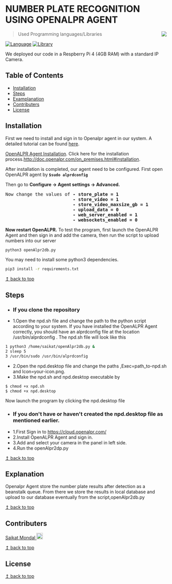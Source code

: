 # NUMBER PLATE RECOGNITION USING OPENALPR AGENT

<img src="https://raw.githubusercontent.com/Saikat2019/MY_README_TEMPLATE/master/README_RES/icon.jpeg" align="right" />

> Used Programming languages/Libraries

[![Language](https://img.shields.io/badge/python-3.7-009900.svg)](https://docs.python.org/3/)
[![Library](https://img.shields.io/badge/OPENALPR-006600.svg)](https://cloud.openalpr.com/)

We deployed our code in a Respberry Pi 4 (4GB RAM) with a standard IP Camera.

## Table of Contents
- [Installation](#Installation)
- [Steps](#Steps)
- [Examplanation](#Examplanation)
- [Contributers](#Contributers)
- [License](#License)

## Installation
First we need to install and sign in to Openalpr agent in our system. A detailed tutorial can be found [here](http://doc.openalpr.com/on_premises.html#watchman-agent).

[OpenALPR Agent Installation](http://doc.openalpr.com/on_premises.html#installation). Click here for the installation process.http://doc.openalpr.com/on_premises.html#installation.

After installation is completed, our agent need to be configured. First open OpenALPR agent by<b> ```$sudo alprdconfig```</b>

Then go to <b>Configure -> Agent settings -> Advanced.</b>

<pre>Now change the values of <b>- store_plate = 1
                         - store_video = 1
                         - store_video_maxsize_gb = 1
                         - upload_data = 0
                         - web_server_enabled = 1
                         - websockets_enabled = 0</b></pre>
<b>Now restart OpenALPR.</b>
To test the program, first launch the OpenALPR Agent and then sign in and add the camera, then run the script to upload numbers into our server
```bash
python3 openAlpr2db.py
```
You may need to install some python3 dependencies.
```bash
pip3 install -r requirements.txt
```
[↥ back to top](#table-of-contents)

## Steps  
- ### If you clone the repository
- 1.Open the npd.sh file and change the path to the python script according to your system. If you have installed the
    OpenALPR Agent correctly, you should have an alprdconfig file at the location /usr/bin/alprdconfig .
    The npd.sh file will look like this    
```bash
1 python3 /home/saikat/openAlpr2db.py & 
2 sleep 5
3 /usr/bin/sudo /usr/bin/alprdconfig 
```
- 2.Open the npd.desktop file and change the paths ,Exec=path_to-npd.sh and Icon=your-icon.png.
- 3.Make the npd.sh and npd.desktop executable by
```bash
$ chmod +x npd.sh
$ chmod +x npd.desktop
```
Now launch the program by clicking the npd.desktop file

- ### If you don't have or haven't created the npd.desktop file as mentioned earlier.
- 1.First Sign in to https://cloud.openalpr.com/
- 2.Install OpenALPR Agent and sign in.
- 3.Add and select your camera in the panel in left side.
- 4.Run the openAlpr2dp.py


[↥ back to top](#table-of-contents)

## Explanation

Openalpr Agent store the number plate results after detection as a beanstalk queue. From there we store the results in local 
database and upload to our database eventually from the script,openAlpr2db.py

[↥ back to top](#table-of-contents)

## Contributers

[Saikat Mondal  ](https://github.com/Saikat2019)<img src="https://avatars2.githubusercontent.com/u/33754597?v=4" width="20" height="20" />

[↥ back to top](#table-of-contents)

## License

[↥ back to top](#table-of-contents)
